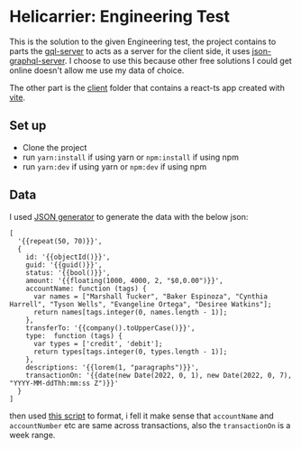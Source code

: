 # Helicarrier: Engineering Test

This is the solution to the given Engineering test, the project contains to parts the [gql-server](gql-server) to acts as a server for the client side, it uses [json-graphql-server](https://www.npmjs.com/package/json-graphql-server). I choose to use this because other free solutions I could get online doesn't allow me use my data of choice.

The other part is the [client](client/) folder that contains a react-ts app created with [vite](https://vitejs.dev/).

## Set up
  * Clone the project
  * run `yarn:install` if using yarn or `npm:install` if using npm
  * run `yarn:dev` if using yarn or `npm:dev` if using npm

## Data

I used [JSON generator](https://json-generator.com/) to generate the data with the below json:

```
[
  '{{repeat(50, 70)}}',
  {
    id: '{{objectId()}}',
    guid: '{{guid()}}',
    status: '{{bool()}}',
    amount: '{{floating(1000, 4000, 2, "$0,0.00")}}',
    accountName: function (tags) {
      var names = ["Marshall Tucker", "Baker Espinoza", "Cynthia Harrell", "Tyson Wells", "Evangeline Ortega", "Desiree Watkins"];
      return names[tags.integer(0, names.length - 1)];
    },
    transferTo: '{{company().toUpperCase()}}',
    type:  function (tags) {
      var types = ['credit', 'debit'];
      return types[tags.integer(0, types.length - 1)];
    },
    descriptions: '{{lorem(1, "paragraphs")}}',
    transactionOn: '{{date(new Date(2022, 0, 1), new Date(2022, 0, 7), "YYYY-MM-ddThh:mm:ss Z")}}'
  }
]
```
then used [this script](gql-server/script.js) to format, i fell it make sense that `accountName` and `accountNumber` etc are same across transactions, also the `transactionOn` is a week range.

